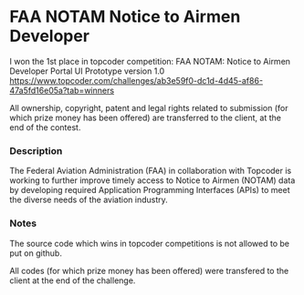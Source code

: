 
# FAA NOTAM Notice to Airmen Developer
I won the 1st place in topcoder competition:
FAA NOTAM: Notice to Airmen Developer Portal UI Prototype version 1.0
https://www.topcoder.com/challenges/ab3e59f0-dc1d-4d45-af86-47a5fd16e05a?tab=winners

All ownership, copyright, patent and legal rights related to submission (for which prize money has been offered) are transferred to the client, at the end of the contest.  

### Description

The Federal Aviation Administration (FAA) in collaboration with Topcoder is working to further improve timely access to Notice to Airmen (NOTAM) data by developing required Application Programming Interfaces (APIs) to meet the diverse needs of the aviation industry.

### Notes

The source code which wins in topcoder competitions is not allowed to be put on github.

All codes  (for which prize money has been offered)  were transfered to the client at the end of the challenge.
